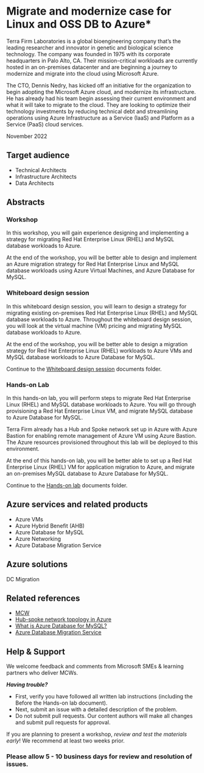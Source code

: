 # Migrate and modernize case for Linux and OSS DB to Azure*

Terra Firm Laboratories is a global bioengineering company that’s the leading researcher and innovator in genetic and biological science technology. The company was founded in 1975 with its corporate headquarters in Palo Alto, CA. Their mission-critical workloads are currently hosted in an on-premises datacenter and are beginning a journey to modernize and migrate into the cloud using Microsoft Azure.

The CTO, Dennis Nedry, has kicked off an initiative for the organization to begin adopting the Microsoft Azure cloud, and modernize its infrastructure. He has already had his team begin assessing their current environment and what it will take to migrate to the cloud. They are looking to optimize their technology investments by reducing technical debt and streamlining operations using Azure Infrastructure as a Service (IaaS) and Platform as a Service (PaaS) cloud services.

November 2022

## Target audience

- Technical Architects
- Infrastructure Architects
- Data Architects

## Abstracts

### Workshop

In this workshop, you will gain experience designing and implementing a strategy for migrating Red Hat Enterprise Linux (RHEL) and MySQL database workloads to Azure.

At the end of the workshop, you will be better able to design and implement an Azure migration strategy for Red Hat Enterprise Linux and MySQL database workloads using Azure Virtual Machines, and Azure Database for MySQL.

### Whiteboard design session

In this whiteboard design session, you will learn to design a strategy for migrating existing on-premises Red Hat Enterprise Linux (RHEL) and MySQL database workloads to Azure. Throughout the whiteboard design session, you will look at the virtual machine (VM) pricing and migrating MySQL database workloads to Azure.

At the end of the workshop, you will be better able to design a migration strategy for Red Hat Enterprise Linux (RHEL) workloads to Azure VMs and MySQL database workloads to Azure Database for MySQL.

Continue to the [Whiteboard design session](Whiteboard%20design%20session) documents folder.

### Hands-on Lab

In this hands-on lab, you will perform steps to migrate Red Hat Enterprise Linux (RHEL) and MySQL database workloads to Azure. You will go through provisioning a Red Hat Enterprise Linux VM, and migrate MySQL database to Azure Database for MySQL.

Terra Firm already has a Hub and Spoke network set up in Azure with Azure Bastion for enabling remote management of Azure VM using Azure Bastion. The Azure resources provisioned throughout this lab will be deployed to this environment.

At the end of this hands-on lab, you will be better able to set up a Red Hat Enterprise Linux (RHEL) VM for application migration to Azure, and migrate an on-premises MySQL database to Azure Database for MySQL.

Continue to the [Hands-on lab](Hands-on%20lab) documents folder.

## Azure services and related products

- Azure VMs
- Azure Hybrid Benefit (AHB)
- Azure Database for MySQL
- Azure Networking
- Azure Database Migration Service

## Azure solutions

DC Migration

## Related references

- [MCW](https://github.com/Microsoft/MCW)
- [Hub-spoke network topology in Azure](https://learn.microsoft.com/azure/architecture/reference-architectures/hybrid-networking/hub-spoke)
- [What is Azure Database for MySQL?](https://learn.microsoft.com/azure/mysql/single-server/overview)
- [Azure Database Migration Service](https://azure.microsoft.com/products/database-migration/#overview)

## Help & Support

We welcome feedback and comments from Microsoft SMEs & learning partners who deliver MCWs.  

***Having trouble?***
- First, verify you have followed all written lab instructions (including the Before the Hands-on lab document).
- Next, submit an issue with a detailed description of the problem.
- Do not submit pull requests. Our content authors will make all changes and submit pull requests for approval.  

If you are planning to present a workshop, *review and test the materials early*! We recommend at least two weeks prior.

### Please allow 5 - 10 business days for review and resolution of issues.
